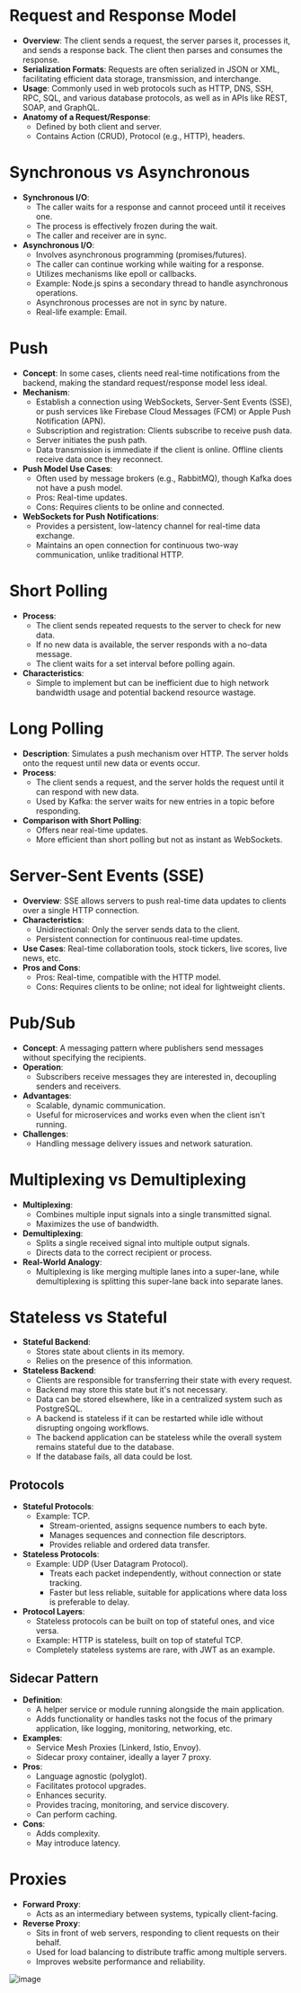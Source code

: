 # Request and Response Model
- **Overview**: The client sends a request, the server parses it, processes it, and sends a response back. The client then parses and consumes the response.
- **Serialization Formats**: Requests are often serialized in JSON or XML, facilitating efficient data storage, transmission, and interchange.
- **Usage**: Commonly used in web protocols such as HTTP, DNS, SSH, RPC, SQL, and various database protocols, as well as in APIs like REST, SOAP, and GraphQL.
- **Anatomy of a Request/Response**:
  - Defined by both client and server.
  - Contains Action (CRUD), Protocol (e.g., HTTP), headers.

# Synchronous vs Asynchronous
- **Synchronous I/O**:
  - The caller waits for a response and cannot proceed until it receives one.
  - The process is effectively frozen during the wait.
  - The caller and receiver are in sync.
- **Asynchronous I/O**:
  - Involves asynchronous programming (promises/futures).
  - The caller can continue working while waiting for a response.
  - Utilizes mechanisms like epoll or callbacks.
  - Example: Node.js spins a secondary thread to handle asynchronous operations.
  - Asynchronous processes are not in sync by nature.
  - Real-life example: Email.

# Push
- **Concept**: In some cases, clients need real-time notifications from the backend, making the standard request/response model less ideal.
- **Mechanism**:
  - Establish a connection using WebSockets, Server-Sent Events (SSE), or push services like Firebase Cloud Messages (FCM) or Apple Push Notification (APN).
  - Subscription and registration: Clients subscribe to receive push data.
  - Server initiates the push path.
  - Data transmission is immediate if the client is online. Offline clients receive data once they reconnect.
- **Push Model Use Cases**:
  - Often used by message brokers (e.g., RabbitMQ), though Kafka does not have a push model.
  - Pros: Real-time updates.
  - Cons: Requires clients to be online and connected.
- **WebSockets for Push Notifications**:
  - Provides a persistent, low-latency channel for real-time data exchange.
  - Maintains an open connection for continuous two-way communication, unlike traditional HTTP.

# Short Polling
- **Process**:
  - The client sends repeated requests to the server to check for new data.
  - If no new data is available, the server responds with a no-data message.
  - The client waits for a set interval before polling again.
- **Characteristics**:
  - Simple to implement but can be inefficient due to high network bandwidth usage and potential backend resource wastage.

# Long Polling
- **Description**: Simulates a push mechanism over HTTP. The server holds onto the request until new data or events occur.
- **Process**:
  - The client sends a request, and the server holds the request until it can respond with new data.
  - Used by Kafka: the server waits for new entries in a topic before responding.
- **Comparison with Short Polling**:
  - Offers near real-time updates.
  - More efficient than short polling but not as instant as WebSockets.

# Server-Sent Events (SSE)
- **Overview**: SSE allows servers to push real-time data updates to clients over a single HTTP connection.
- **Characteristics**:
  - Unidirectional: Only the server sends data to the client.
  - Persistent connection for continuous real-time updates.
- **Use Cases**: Real-time collaboration tools, stock tickers, live scores, live news, etc.
- **Pros and Cons**:
  - Pros: Real-time, compatible with the HTTP model.
  - Cons: Requires clients to be online; not ideal for lightweight clients.

# Pub/Sub
- **Concept**: A messaging pattern where publishers send messages without specifying the recipients.
- **Operation**:
  - Subscribers receive messages they are interested in, decoupling senders and receivers.
- **Advantages**:
  - Scalable, dynamic communication.
  - Useful for microservices and works even when the client isn't running.
- **Challenges**:
  - Handling message delivery issues and network saturation.

# Multiplexing vs Demultiplexing
- **Multiplexing**:
  - Combines multiple input signals into a single transmitted signal.
  - Maximizes the use of bandwidth.
- **Demultiplexing**:
  - Splits a single received signal into multiple output signals.
  - Directs data to the correct recipient or process.
- **Real-World Analogy**:
  - Multiplexing is like merging multiple lanes into a super-lane, while demultiplexing is splitting this super-lane back into separate lanes.

# Stateless vs Stateful
- **Stateful Backend**:
  - Stores state about clients in its memory.
  - Relies on the presence of this information.
- **Stateless Backend**:
  - Clients are responsible for transferring their state with every request.
  - Backend may store this state but it's not necessary.
  - Data can be stored elsewhere, like in a centralized system such as PostgreSQL.
  - A backend is stateless if it can be restarted while idle without disrupting ongoing workflows.
  - The backend application can be stateless while the overall system remains stateful due to the database.
  - If the database fails, all data could be lost.

## Protocols
- **Stateful Protocols**:
  - Example: TCP.
    - Stream-oriented, assigns sequence numbers to each byte.
    - Manages sequences and connection file descriptors.
    - Provides reliable and ordered data transfer.
- **Stateless Protocols**:
  - Example: UDP (User Datagram Protocol).
    - Treats each packet independently, without connection or state tracking.
    - Faster but less reliable, suitable for applications where data loss is preferable to delay.
- **Protocol Layers**:
  - Stateless protocols can be built on top of stateful ones, and vice versa.
  - Example: HTTP is stateless, built on top of stateful TCP.
  - Completely stateless systems are rare, with JWT as an example.

## Sidecar Pattern
- **Definition**:
  - A helper service or module running alongside the main application.
  - Adds functionality or handles tasks not the focus of the primary application, like logging, monitoring, networking, etc.
- **Examples**:
  - Service Mesh Proxies (Linkerd, Istio, Envoy).
  - Sidecar proxy container, ideally a layer 7 proxy.
- **Pros**:
  - Language agnostic (polyglot).
  - Facilitates protocol upgrades.
  - Enhances security.
  - Provides tracing, monitoring, and service discovery.
  - Can perform caching.
- **Cons**:
  - Adds complexity.
  - May introduce latency.

# Proxies
- **Forward Proxy**:
  - Acts as an intermediary between systems, typically client-facing.
- **Reverse Proxy**:
  - Sits in front of web servers, responding to client requests on their behalf.
  - Used for load balancing to distribute traffic among multiple servers.
  - Improves website performance and reliability.

![image](https://github.com/osman144/backend-engineering/assets/25594064/57063897-5204-47f2-a925-d56fbcfcfe44)
